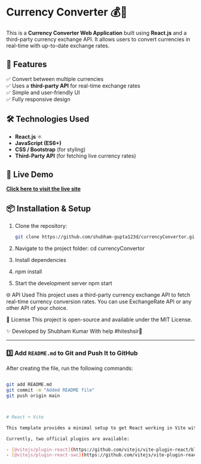 # Currency Converter 💰🔄  

This is a **Currency Converter Web Application** built using **React.js** and a third-party currency exchange API. It allows users to convert currencies in real-time with up-to-date exchange rates.  

## 🚀 Features  
✅ Convert between multiple currencies  
✅ Uses a **third-party API** for real-time exchange rates  
✅ Simple and user-friendly UI  
✅ Fully responsive design  

## 🛠️ Technologies Used  
- **React.js** ⚛️  
- **JavaScript (ES6+)**  
- **CSS / Bootstrap** (for styling)  
- **Third-Party API** (for fetching live currency rates)  



## 🔗 Live Demo  
[**Click here to visit the live site**](https://shubham-gupta123d.github.io/currencyConvertor)  

## 📦 Installation & Setup  
1. Clone the repository:  
   ```bash
   git clone https://github.com/shubham-gupta123d/currencyConvertor.git


2. Navigate to the project folder:
cd currencyConvertor

3. Install dependencies
4. npm install

4. Start the development server
npm start

🌐 API Used
This project uses a third-party currency exchange API to fetch real-time currency conversion rates.
You can use ExchangeRate API or any other API of your choice.

📝 License
This project is open-source and available under the MIT License.

✨ Developed by Shubham Kumar With help #hiteshsir🚀



---

### **3️⃣ Add `README.md` to Git and Push It to GitHub**  

After creating the file, run the following commands:  

```bash

git add README.md
git commit -m "Added README file"
git push origin main



# React + Vite

This template provides a minimal setup to get React working in Vite with HMR and some ESLint rules.

Currently, two official plugins are available:

- [@vitejs/plugin-react](https://github.com/vitejs/vite-plugin-react/blob/main/packages/plugin-react/README.md) uses [Babel](https://babeljs.io/) for Fast Refresh
- [@vitejs/plugin-react-swc](https://github.com/vitejs/vite-plugin-react-swc) uses [SWC](https://swc.rs/) for Fast Refresh

